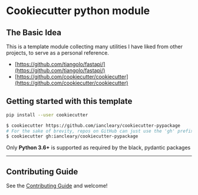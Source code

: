 # Cookiecutter python module

## The Basic Idea

This is a template module collecting many utilities I have liked from other projects, to serve as a personal reference.
- [https://github.com/tiangolo/fastapi/](https://github.com/tiangolo/fastapi/)
- [https://github.com/cookiecutter/cookiecutter](https://github.com/cookiecutter/cookiecutter)

## Getting started with this template

```bash
pip install --user cookiecutter

$ cookiecutter https://github.com/iancleary/cookiecutter-pypackage
# For the sake of brevity, repos on GitHub can just use the 'gh' prefix
$ cookiecutter gh:iancleary/cookiecutter-pypackage
```

Only **Python 3.6+** is supported as required by the black, pydantic packages

----------

## Contributing Guide

See the [Contributing Guide](CONTRIBUTING.md) and welcome!
